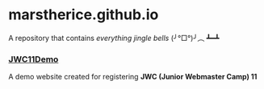# marstherice.github.io
A repository that contains *everything jingle bells* (╯°□°)╯︵ ┻━┻

### [JWC11Demo](https://marstherice.github.io/JWC11Demo/)
A demo website created for registering **JWC (Junior Webmaster Camp) 11**
